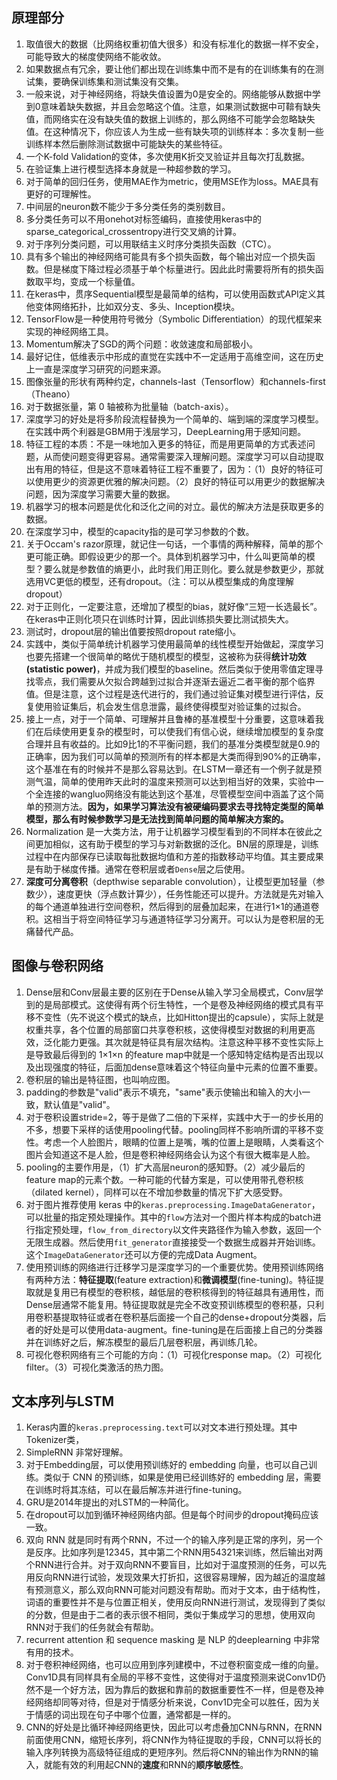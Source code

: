 
## 原理部分
1. 取值很大的数据（比网络权重初值大很多）和没有标准化的数据一样不安全，可能导致大的梯度使网络不能收敛。
2. 如果数据点有冗余，要让他们都出现在训练集中而不是有的在训练集有的在测试集，要确保训练集和测试集没有交集。
3. 一般来说，对于神经网络，将缺失值设置为0是安全的。网络能够从数据中学到0意味着缺失数据，并且会忽略这个值。注意，如果测试数据中可鞥有缺失值，而网络实在没有缺失值的数据上训练的，那么网络不可能学会忽略缺失值。在这种情况下，你应该人为生成一些有缺失项的训练样本：多次复制一些训练样本然后删除测试数据中可能缺失的某些特征。
4. 一个K-fold Validation的变体，多次使用K折交叉验证并且每次打乱数据。
5. 在验证集上进行模型选择本身就是一种超参数的学习。
6. 对于简单的回归任务，使用MAE作为metric，使用MSE作为loss。MAE具有更好的可理解性。
7. 中间层的neuron数不能少于多分类任务的类别数目。
8. 多分类任务可以不用onehot对标签编码，直接使用keras中的sparse_categorical_crossentropy进行交叉熵的计算。
9. 对于序列分类问题，可以用联结主义时序分类损失函数（CTC）。
10. 具有多个输出的神经网络可能具有多个损失函数，每个输出对应一个损失函数。但是梯度下降过程必须基于单个标量进行。因此此时需要将所有的损失函数取平均，变成一个标量值。
11. 在keras中，贯序Sequential模型是最简单的结构，可以使用函数式API定义其他变体网络拓扑，比如双分支、多头、Inception模块。
12. TensorFlow是一种使用符号微分（Symbolic Differentiation）的现代框架来实现的神经网络工具。
13. Momentum解决了SGD的两个问题：收敛速度和局部极小。
14. 最好记住，低维表示中形成的直觉在实践中不一定适用于高维空间，这在历史上一直是深度学习研究的问题来源。
15. 图像张量的形状有两种约定，channels-last（Tensorflow）和channels-first（Theano）
16. 对于数据张量，第 0 轴被称为批量轴（batch-axis）。
17. 深度学习的好处是将多阶段流程替换为一个简单的、端到端的深度学习模型。在实践中两个利器是GBM用于浅层学习，DeepLearning用于感知问题。
18. 特征工程的本质：不是一味地加入更多的特征，而是用更简单的方式表述问题，从而使问题变得更容易。通常需要深入理解问题。深度学习可以自动提取出有用的特征，但是这不意味着特征工程不重要了，因为：（1）良好的特征可以使用更少的资源更优雅的解决问题。（2）良好的特征可以用更少的数据解决问题，因为深度学习需要大量的数据。
19. 机器学习的根本问题是优化和泛化之间的对立。最优的解决方法是获取更多的数据。
20. 在深度学习中，模型的capacity指的是可学习参数的个数。
21. 关于Occam's razor原理，就记住一句话，一个事情的两种解释，简单的那个更可能正确。即假设更少的那一个。具体到机器学习中，什么叫更简单的模型？要么就是参数值的熵更小，此时我们用正则化。要么就是参数更少，那就选用VC更低的模型，还有dropout。（注：可以从模型集成的角度理解dropout）
22. 对于正则化，一定要注意，还增加了模型的bias，就好像“三短一长选最长”。在keras中正则化项只在训练时计算，因此训练损失要比测试损失大。
23. 测试时，dropout层的输出值要按照dropout rate缩小。
24. 实践中，类似于简单统计机器学习使用最简单的线性模型开始做起，深度学习也要先搭建一个很简单的略优于随机模型的模型，这被称为获得**统计功效(statistic power)**，并成为我们模型的baseline。然后类似于使用零值定理寻找零点，我们需要从欠拟合跨越到过拟合并逐渐去逼近二者平衡的那个临界值。但是注意，这个过程是迭代进行的，我们通过验证集对模型进行评估，反复使用验证集后，机会发生信息泄露，最终使得模型对验证集的过拟合。
25. 接上一点，对于一个简单、可理解并且鲁棒的基准模型十分重要，这意味着我们在后续使用更复杂的模型时，可以使我们有信心说，继续增加模型的复杂度合理并且有收益的。比如9比1的不平衡问题，我们的基准分类模型就是0.9的正确率，因为我们可以简单的预测所有的样本都是大类而得到90%的正确率，这个基准在有的时候并不是那么容易达到。在LSTM一章还有一个例子就是预测气温，简单的使用昨天此时的温度来预测可以达到相当好的效果，实验中一个全连接的wangluo网络没有能达到这个基准，尽管模型空间中涵盖了这个简单的预测方法。**因为，如果学习算法没有被硬编码要求去寻找特定类型的简单模型，那么有时候参数学习是无法找到简单问题的简单解决方案的。**
26. Normalization 是一大类方法，用于让机器学习模型看到的不同样本在彼此之间更加相似，这有助于模型的学习与对新数据的泛化。BN层的原理是，训练过程中在内部保存已读取每批数据均值和方差的指数移动平均值。其主要成果是有助于梯度传播。通常在卷积层或者`Dense`层之后使用。
27. **深度可分离卷积**（depthwise separable convolution），让模型更加轻量（参数少），速度更快（浮点数计算少），任务性能还可以提升。方法就是先对输入的每个通道单独进行空间卷积，然后得到的层叠加起来，在进行1×1的通道卷积。这相当于将空间特征学习与通道特征学习分离开。可以认为是卷积层的无痛替代产品。


## 图像与卷积网络
1. Dense层和Conv层最主要的区别在于Dense从输入学习全局模式，Conv层学到的是局部模式。这使得有两个衍生特性，一个是卷及神经网络的模式具有平移不变性（先不说这个模式的缺点，比如Hitton提出的capsule），实际上就是权重共享，各个位置的局部窗口共享卷积核，这使得模型对数据的利用更高效，泛化能力更强。其次就是特征具有层次结构。注意这种平移不变性实际上是导致最后得到的 1×1×n 的feature map中就是一个感知特定结构是否出现以及出现强度的特征，后面加dense意味着这个特征向量中元素的位置不重要。
2. 卷积层的输出是特征图，也叫响应图。
3. padding的参数是"valid"表示不填充，"same"表示使输出和输入的大小一致，默认值是"valid"。
4. 对于卷积设置stride=2，等于是做了二倍的下采样，实践中大于一的步长用的不多，想要下采样的话使用pooling代替。pooling同样不影响所谓的平移不变性。考虑一个人脸图片，眼睛的位置上是嘴，嘴的位置上是眼睛，人类看这个图片会知道这不是人脸，但是卷积神经网络会认为这个有很大概率是人脸。
5. pooling的主要作用是，（1）扩大高层neuron的感知野。（2）减少最后的feature map的元素个数。一种可能的代替方案是，可以使用带孔卷积核（dilated kernel），同样可以在不增加参数量的情况下扩大感受野。
6. 对于图片推荐使用 keras 中的`keras.preprocessing.ImageDataGenerator`，可以批量的指定预处理操作。其中的`flow`方法对一个图片样本构成的batch进行指定预处理，`flow_from_directory`以文件夹路径作为输入参数，返回一个无限生成器。然后使用`fit_generator`直接接受一个数据生成器并开始训练。这个`ImageDataGenerator`还可以方便的完成Data Augment。
7. 使用预训练的网络进行迁移学习是深度学习的一个重要优势。使用预训练网络有两种方法：**特征提取**(feature extraction)和**微调模型**(fine-tuning)。特征提取就是复用已有模型的卷积核，越低层的卷积核得到的特征越具有通用性，而Dense层通常不能复用。特征提取就是完全不改变预训练模型的卷积基，只利用卷积基提取特征或者在卷积基后面接一个自己的dense+dropout分类器，后者的好处是可以使用data-augment。fine-tuning是在后面接上自己的分类器并在训练好之后，解冻模型的最后几层卷积层，再训练几轮。
8. 可视化卷积网络有三个可能的方向：（1）可视化response map。（2）可视化filter。（3）可视化类激活的热力图。

## 文本序列与LSTM
1. Keras内置的`keras.preprocessing.text`可以对文本进行预处理。其中Tokenizer类，
2. SimpleRNN 非常好理解。
3. 对于Embedding层，可以使用预训练好的 embedding 向量，也可以自己训练。类似于 CNN 的预训练，如果是使用已经训练好的 embedding 层，需要在训练时将其冻结，可以在最后解冻并进行fine-tuning。
4. GRU是2014年提出的对LSTM的一种简化。
5. 在dropout可以加到循环神经网络内部。但是每个时间步的dropout掩码应该一致。
6. 双向 RNN 就是同时有两个RNN，不过一个的输入序列是正常的序列，另一个是反序。比如序列是12345，其中第二个RNN用54321来训练，然后输出对两个RNN进行合并。对于双向RNN不要盲目，比如对于温度预测的任务，可以先用反向RNN进行试验，发现效果大打折扣，这很容易理解，因为越近的温度越有预测意义，那么双向RNN可能对问题没有帮助。而对于文本，由于结构性，词语的重要性并不是与位置正相关，使用反向RNN进行测试，发现得到了类似的分数，但是由于二者的表示很不相同，类似于集成学习的思想，使用双向RNN对于我们的任务就会有帮助。
7. recurrent attention 和 sequence masking 是 NLP 的deeplearning 中非常有用的技术。
8. 对于卷积神经网络，也可以应用到序列建模中，不过卷积窗变成一维的向量。Conv1D具有同样具有全局的平移不变性，这使得对于温度预测来说Conv1D仍然不是一个好方法，因为靠后的数据和靠前的数据重要性不一样，但是卷及神经网络却同等对待，但是对于情感分析来说，Conv1D完全可以胜任，因为关于情感的词出现在句子中哪个位置，通常都是一样的。
9. CNN的好处是比循环神经网络更快，因此可以考虑叠加CNN与RNN，在RNN前面使用CNN，缩短长序列，将CNN作为特征提取的手段，CNN可以将长的输入序列转换为高级特征组成的更短序列。然后将CNN的输出作为RNN的输入，就能有效的利用起CNN的**速度**和RNN的**顺序敏感性**。

